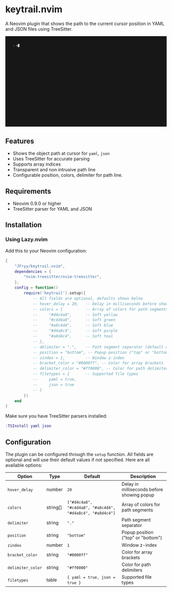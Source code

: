 # keytrail.nvim

A Neovim plugin that shows the path to the current cursor position in YAML and JSON files using TreeSitter.

![Demo](docs/demo.gif)

## Features

- Shows the object path at cursor for `yaml`, `json`
- Uses TreeSitter for accurate parsing
- Supports array indices
- Transparent and non intrusive path line
- Configurable position, colors, delimiter for path line.

## Requirements

- Neovim 0.9.0 or higher
- TreeSitter parser for YAML and JSON

## Installation

### Using Lazy.nvim

Add this to your Neovim configuration:

```lua
{
    "JFryy/keytrail.nvim",
    dependencies = {
        "nvim-treesitter/nvim-treesitter",
    },
    config = function()
        require('keytrail').setup({
            -- All fields are optional, defaults shown below
            -- hover_delay = 20,   -- Delay in milliseconds before showing popup
            -- colors = {          -- Array of colors for path segments
            --     "#d4c4a8",      -- Soft yellow
            --     "#c4d4a8",      -- Soft green
            --     "#a8c4d4",      -- Soft blue
            --     "#d4a8c4",      -- Soft purple
            --     "#a8d4c4",      -- Soft teal
            -- },
            -- delimiter = ".",    -- Path segment separator (default changed from → to .)
            -- position = "bottom", -- Popup position ("top" or "bottom")
            -- zindex = 1,         -- Window z-index
            -- bracket_color = "#0000ff", -- Color for array brackets
            -- delimiter_color = "#ff0000", -- Color for path delimiters
            -- filetypes = {       -- Supported file types
            --     yaml = true,
            --     json = true
            -- }
        })
    end
}
```

Make sure you have TreeSitter parsers installed:
```lua
:TSInstall yaml json
```

## Configuration

The plugin can be configured through the `setup` function. All fields are optional and will use their default values if not specified. Here are all available options:

| Option | Type | Default | Description |
|--------|------|---------|-------------|
| `hover_delay` | number | `20` | Delay in milliseconds before showing popup |
| `colors` | string[] | `["#d4c4a8", "#c4d4a8", "#a8c4d4", "#d4a8c4", "#a8d4c4"]` | Array of colors for path segments |
| `delimiter` | string | `"."` | Path segment separator |
| `position` | string | `"bottom"` | Popup position ("top" or "bottom") |
| `zindex` | number | `1` | Window z-index |
| `bracket_color` | string | `"#0000ff"` | Color for array brackets |
| `delimiter_color` | string | `"#ff0000"` | Color for path delimiters |
| `filetypes` | table | `{ yaml = true, json = true }` | Supported file types |

